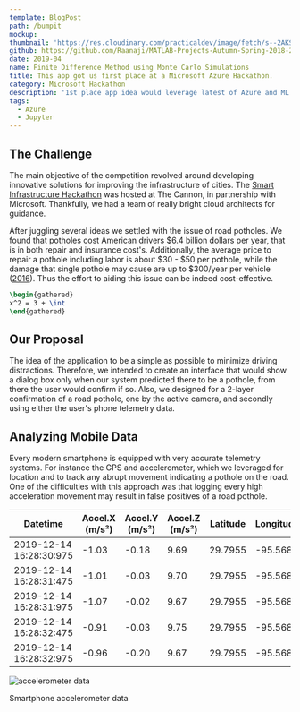 ```yaml
---
template: BlogPost
path: /bumpit
mockup: 
thumbnail: 'https://res.cloudinary.com/practicaldev/image/fetch/s--2AKSowW9--/c_imagga_scale,f_auto,fl_progressive,h_420,q_auto,w_1000/https://crunchingnumbersdotlive.files.wordpress.com/2018/08/monte_carlo_simulation.png'
github: https://github.com/Raanaji/MATLAB-Projects-Autumn-Spring-2018-2019
date: 2019-04
name: Finite Difference Method using Monte Carlo Simulations
title: This app got us first place at a Microsoft Azure Hackathon.
category: Microsoft Hackathon
description: '1st place app idea would leverage latest of Azure and ML to support a $6.4 billion infrastructure issue.'
tags:
  - Azure
  - Jupyter
---
```

## The Challenge

The main objective of the competition revolved around developing innovative solutions for improving the infrastructure of cities. The [Smart Infrastructure Hackathon](https://www.eventbrite.com/e/smart-infrastructure-hackathon-tickets-76918610635#) was hosted at The Cannon, in partnership with Microsoft. Thankfully, we had a team of really bright cloud architects for guidance.

After juggling several ideas we settled with the issue of road potholes. We found that potholes cost American drivers $6.4 billion dollars per year, that is in both repair and insurance cost's. Additionally, the average price to repair a pothole including labor is about $30 - $50 per pothole, while the damage that single pothole may cause are up to $300/year per vehicle ([2016](https://www.pothole.info/2016/05/so-many-potholes-so-much-cost/)). Thus the effort to aiding this issue can be indeed cost-effective.



```latex
\begin{gathered}
x^2 = 3 + \int
\end{gathered}
```



## Our Proposal

The idea of the application to be a simple as possible to minimize driving distractions. Therefore, we intended to create an interface that would show a dialog box only when our system predicted there to be a pothole, from there the user would confirm if so. Also, we designed for a 2-layer confirmation of a road pothole, one by the active camera, and secondly using either the user's phone telemetry data.

## Analyzing Mobile Data

Every modern smartphone is equipped with very accurate telemetry systems. For instance the GPS and accelerometer, which we leveraged for location and to track any abrupt movement indicating a pothole on the road. One of the difficulties with this approach was that logging every high acceleration movement may result in false positives of a road pothole.

| Datetime |  Accel.X (m/s²) | Accel.Y (m/s²) | Accel.Z (m/s²) | Latitude | Longitude | Altitude (m) |
| --- | --- | --- | --- | --- | --- | --- |
2019-12-14 16:28:30:975 | -1.03 | -0.18 | 9.69 | 29.7955 | -95.568 | 6
2019-12-14 16:28:31:475 | -1.01 | -0.03 | 9.70 | 29.7955 | -95.568 | 6
2019-12-14 16:28:31:975 | -1.07 | -0.02 | 9.67 | 29.7955 | -95.568 | 6
2019-12-14 16:28:32:475 | -0.91 | -0.03 | 9.75 | 29.7955 | -95.568 | 6
2019-12-14 16:28:32:975 | -0.96 | -0.20 | 9.67 | 29.7955 | -95.568 | 6

![accelerometer data](assets/bumpit/fig1.svg)
<figcaption>Smartphone accelerometer data</figcaption>
